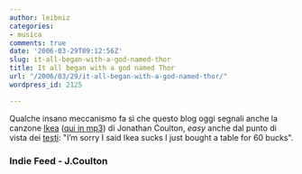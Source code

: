 ```yaml
---
author: leibniz
categories:
- musica
comments: true
date: '2006-03-29T09:12:56Z'
slug: it-all-began-with-a-god-named-thor
title: It all began with a god named Thor
url: "/2006/03/29/it-all-began-with-a-god-named-thor/"
wordpress_id: 2125

---
```

Qualche insano meccanismo fa sì che questo blog oggi segnali anche la canzone [Ikea](https://blindingflashes.blogs.com/indiefeed_alternative_mod/2005/06/jonathan_coulto_1.html) ([qui in mp3](https://libsyn.com/media/indiefeed/indiefeed_jonathancoulton_ikea.mp3)) di Jonathan Coulton, _easy_ anche dal punto di vista dei [testi](https://www.jonathancoulton.com/lyrics/ikea): "I’m sorry I said Ikea sucks I just bought a table for 60 bucks".


### Indie Feed - J.Coulton
